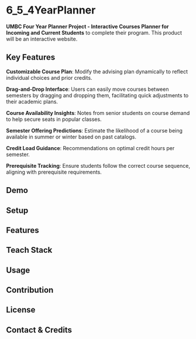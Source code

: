 # 6_5_4YearPlanner
**UMBC Four Year Planner Project - Interactive Courses Planner for Incoming and Current Students** to complete their program. This product will be an interactive website.

## Key Features
**Customizable Course Plan**: Modify the advising plan dynamically to reflect individual choices and prior credits. 

**Drag-and-Drop Interface**: Users can easily move courses between semesters by dragging and dropping them, facilitating quick adjustments to their academic plans. 

**Course Availability Insights**: Notes from senior students on course demand to help secure seats in popular classes. 

**Semester Offering Predictions**: Estimate the likelihood of a course being available in summer or winter based on past catalogs. 

**Credit Load Guidance**: Recommendations on optimal credit hours per semester. 

**Prerequisite Tracking**: Ensure students follow the correct course sequence, aligning with prerequisite requirements.

## Demo
## Setup
## Features
## Teach Stack
## Usage
## Contribution
## License
## Contact & Credits
